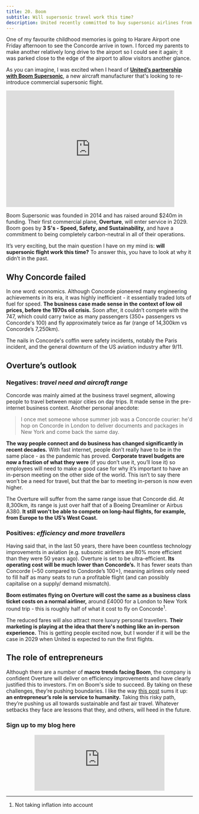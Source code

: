 ```yaml
---
title: 20. Boom
subtitle: Will supersonic travel work this time?
description: United recently committed to buy supersonic airlines from Boom Supersonic. Will supersonic travel work this time?
---
```

One of my favourite childhood memories is going to Harare Airport one Friday afternoon to see the Concorde arrive in town. I forced my parents to make another relatively long drive to the airport so I could see it again; it was parked close to the edge of the airport to allow visitors another glance.

As you can imagine, I was excited when I heard of __[United’s partnership with Boom Supersonic](https://boomsupersonic.com/united)__, a new aircraft manufacturer that's looking to re-introduce commercial supersonic flight.

<iframe width="90%" height="315" src="https://www.youtube.com/embed/GoSNLQ5NGoc" style="margin: 0 auto; dislay: block;" title="YouTube video player" frameborder="0" allow="accelerometer; autoplay; clipboard-write; encrypted-media; gyroscope; picture-in-picture" allowfullscreen></iframe>

Boom Supersonic was founded in 2014 and has raised around $240m in funding. Their first commercial plane, __Overture__, will enter service in 2029. Boom goes by __3 S's - Speed, Safety, and Sustainability,__ and have a commitment to being completely carbon-neutral in all of their operations.

It’s very exciting, but the main question I have on my mind is: __will supersonic flight work this time?__ To answer this, you have to look at why it didn’t in the past.

## Why Concorde failed
In one word: economics. Although Concorde pioneered many engineering achievements in its era, it was highly inefficient - it essentially traded lots of fuel for speed. __The business case made sense in the context of low oil prices, before the 1970s oil crisis.__ Soon after, it couldn’t compete with the 747, which could carry twice as many passengers (350+ passengers vs Concorde's 100) and fly approximately twice as far (range of 14,300km vs Concorde’s 7,250km).

The nails in Concorde's coffin were safety incidents, notably the Paris incident, and the general downturn of the US aviation industry after 9/11.

## Overture’s outlook
### Negatives: *travel need and aircraft range*
Concorde was mainly aimed at the business travel segment, allowing people to travel between major cities on day trips. It made sense in the pre-internet business context. Another personal anecdote:

>I once met someone whose summer job was a Concorde courier: he'd hop on Concorde in London to deliver documents and packages in New York and come back the same day.

__The way people connect and do business has changed significantly in recent decades.__ With fast internet, people don’t really have to be in the same place - as the pandemic has proved. __Corporate travel budgets are now a fraction of what they were__ (if you don’t use it, you’ll lose it) so employees will need to make a good case for why it’s important to have an in-person meeting on the other side of the world. This isn’t to say there won’t be a need for travel, but that the bar to meeting in-person is now even higher.

The Overture will suffer from the same range issue that Concorde did. At 8,300km, its range is just over half that of a Boeing Dreamliner or Airbus A380. __It still won't be able to compete on long-haul flights, for example, from Europe to the US’s West Coast.__

### Positives: *efficiency and more travellers*
Having said that, in the last 50 years, there have been countless technology improvements in aviation (e.g. subsonic airliners are 80% more efficient than they were 50 years ago). Overture is set to be ultra-efficient. __Its operating cost will be much lower than Concorde’s.__ It has fewer seats than Concorde (~50 compared to Condorde’s 100+), meaning airlines only need to fill half as many seats to run a profitable flight (and can possibly capitalise on a supply/ demand mismatch).

__Boom estimates flying on Overture will cost the same as a business class ticket costs on a normal airliner,__ around £4000 for a London to New York round trip - this is roughly half of what it cost to fly on Concorde<sup>1</sup>.

The reduced fares will also attract more luxury personal travellers. __Their marketing is playing at the idea that there's nothing like an in-person experience.__ This is getting people excited now, but I wonder if it will be the case in 2029 when United is expected to run the first flights.

## The role of entrepreneurs
Although there are a number of __macro trends facing Boom__, the company is confident Overture will deliver on efficiency improvements and have clearly justified this to investors. I'm on Boom's side to succeed. By taking on these challenges, they’re pushing boundaries. I like the way [this post](https://www.imranmahmud.com/writing/why-entrepreneurship-matters-the-meanings-of-success-and-failure-and-making-sense-of-risk) sums it up: __an entrepreneur’s role is service to humanity.__ Taking this risky path, they’re pushing us all towards sustainable and fast air travel. Whatever setbacks they face are lessons that they, and others, will heed in the future.

### Sign up to my blog here
<div
  style="text-align:center;width:100%;">
<iframe src="https://taariq.substack.com/embed" width="350" height="150" style="border:1px solid #EEE; background:white; margin: 0 auto; dislay: block;" frameborder="0" scrolling="no"></iframe>

</div>

-----
1. Not taking inflation into account
